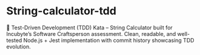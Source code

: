 # String-calculator-tdd
🧪 Test-Driven Development (TDD) Kata – String Calculator built for Incubyte’s Software Craftsperson assessment. Clean, readable, and well-tested Node.js + Jest implementation with commit history showcasing TDD evolution.
